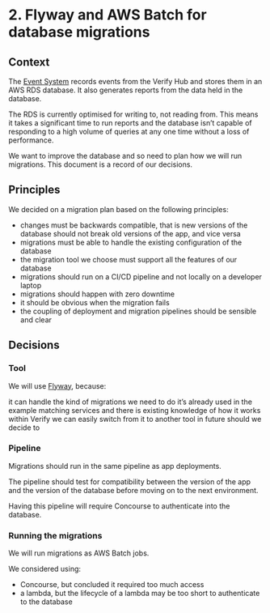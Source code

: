 # 2. Flyway and AWS Batch for database migrations

## Context

The [Event System](https://verify-team-manual.cloudapps.digital/documentation/event-system/#event-system) records events from the Verify Hub and stores them in an AWS RDS database. It also generates reports from the data held in the database.

The RDS is currently optimised for writing to, not reading from. This means it takes a significant time to run reports and the database isn’t capable of responding to a high volume of queries at any one time without a loss of performance.

We want to improve the database and so need to plan how we will run migrations. This document is a record of our decisions.

## Principles

We decided on a migration plan based on the following principles:

+ changes must be backwards compatible, that is new versions of the database should not break old versions of the app, and vice versa
+ migrations must be able to handle the existing configuration of the database
+ the migration tool we choose must support all the features of our database
+ migrations should run on a CI/CD pipeline and not locally on a developer laptop
+ migrations should happen with zero downtime
+ it should be obvious when the migration fails
+ the coupling of deployment and migration pipelines should be sensible and clear

## Decisions

### Tool 

We will use [Flyway](https://flywaydb.org/), because:

it can handle the kind of migrations we need to do
it’s already used in the example matching services and there is existing knowledge of how it works within Verify
we can easily switch from it to another tool in future should we decide to

### Pipeline

Migrations should run in the same pipeline as app deployments.

The pipeline should test for compatibility between the version of the app and the version of the database before moving on to the next environment.

Having this pipeline will require Concourse to authenticate into the database.

### Running the migrations

We will run migrations as AWS Batch jobs.

We considered using:

+ Concourse, but concluded it required too much access
+ a lambda, but the lifecycle of a lambda may be too short to authenticate to the database
